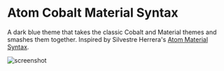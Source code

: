 # Atom Cobalt Material Syntax

A dark blue theme that takes the classic Cobalt and Material themes and smashes them together. Inspired by Silvestre Herrera's [Atom Material Syntax](https://github.com/silvestreh/atom-material-syntax).

![screenshot](https://i.imgur.com/0V39Jsm.png?1)
